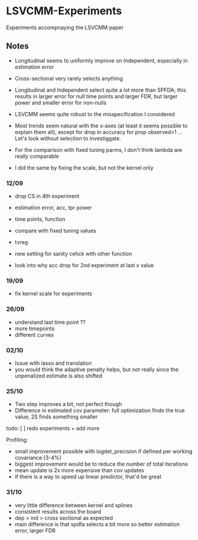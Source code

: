 # LSVCMM-Experiments
Experiments accompnaying the LSVCMM paper



## Notes

- Longitudinal seems to uniformly improve on Independent, especially in estimation error
- Cross-sectional very rarely selects anything
- Longitudinal and Independent select quite a lot more than SPFDA; this results in larger error
  for null time points and larger FDR, but larger power and smaller error for non-nulls
- LSVCMM seems quite robust to the misspecification I considered
- Most trends seem natural with the x-axes (at least it seems possible to explain them all),
  except for drop in accuracy for prop observed=1 ... 
  Let's look without selection to investiggate.

- For the comparison with fixed tuning parms, I don't think lambda are really comparable
- I did the same by fixing the scale, but not the kernel only

### 12/09

- drop CS in 4th experiment
- estimation error, acc, tpr power
- time points, function
- compare with fixed tuning values

- tvreg
- new setting for sanity cehck with other function
- look into why acc drop for 2nd experiment at last x value

### 19/09

- fix kernel scale for experiments


### 26/09

- understand last time point ??
- more timepoints
- different curves

### 02/10

- Issue with lasso and translation
- you would think the adaptive penalty helps, but not really since the unpenalized estimate is also shifted

### 25/10
- Two step improves a bit, not perfect though
- Difference in estimated cov parameter: full optimization finds the true value, 2S finds something smaller

todo:
[ ] redo experiments + add more


Profiling:
- small improvement possible with logdet_precision if defined per working covariance (3-4%)
- biggest improvement would be to reduce the number of total iterations
- mean update is 2x more expensive than cov updates
- if there is a way to speed up linear predictor, that'd be great


### 31/10

- very little difference between kernel and splines
- consistent results across the board
- dep > ind > cross sectional as expected
- main difference is that spdfa selects a bit more so better estimation error, larger FDR
